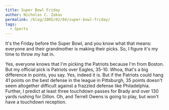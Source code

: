 ```yaml
---
title: Super Bowl Friday
author: Nicholas C. Zakas
permalink: /blog/2005/02/04/super-bowl-friday/
tags:
  - Sports
---
```

It's the Friday before the Super Bowl, and you know what that means: everyone and their grandmother is making their picks. So, I figure it's my time to throw my hat in.

Yes, everyone knows that I'm picking the Patriots because I'm from Boston. But my official pick is Patriots over Eagles, 35-10. Whoa, that's a big difference in points, you say. Yes, indeed it is. But if the Patriots could hang 41 points on the best defense in the league in Pittsburgh, 35 points doesn't seem altogether difficult against a frazzled defense like Philadelphia. Further, I predict at least three touchdown passes for Brady and over 130 yards rushing for Dillon. Oh, and Terrell Owens is going to play, but won't have a touchdown reception.
